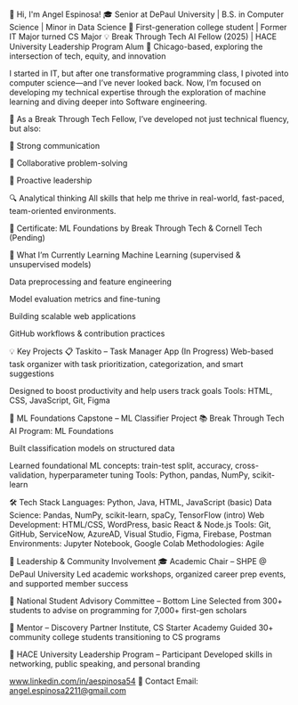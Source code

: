 👋 Hi, I'm Angel Espinosa!
🎓 Senior at DePaul University | B.S. in Computer Science | Minor in Data Science
🧠 First-generation college student | Former IT Major turned CS Major
💡 Break Through Tech AI Fellow (2025) | HACE University Leadership Program Alum
📍 Chicago-based, exploring the intersection of tech, equity, and innovation

I started in IT, but after one transformative programming class, I pivoted into computer science—and I’ve never looked back. Now, I’m focused on developing my technical expertise through the exploration of machine learning and diving deeper into Software engineering.

💪 As a Break Through Tech Fellow, I’ve developed not just technical fluency, but also:

📣 Strong communication

🤝 Collaborative problem-solving

🧭 Proactive leadership

🔍 Analytical thinking
All skills that help me thrive in real-world, fast-paced, team-oriented environments.

📄 Certificate: ML Foundations by Break Through Tech & Cornell Tech (Pending)

🧠 What I’m Currently Learning
Machine Learning (supervised & unsupervised models)

Data preprocessing and feature engineering

Model evaluation metrics and fine-tuning

Building scalable web applications

GitHub workflows & contribution practices

💡 Key Projects
📋 Taskito – Task Manager App (In Progress)
Web-based task organizer with task prioritization, categorization, and smart suggestions

Designed to boost productivity and help users track goals
Tools: HTML, CSS, JavaScript, Git, Figma

🤖 ML Foundations Capstone – ML Classifier Project
📚 Break Through Tech AI Program: ML Foundations

Built classification models on structured data

Learned foundational ML concepts: train-test split, accuracy, cross-validation, hyperparameter tuning
Tools: Python, pandas, NumPy, scikit-learn

🛠 Tech Stack
Languages: Python, Java, HTML, JavaScript (basic)
Data Science: Pandas, NumPy, scikit-learn, spaCy, TensorFlow (intro)
Web Development: HTML/CSS, WordPress, basic React & Node.js
Tools: Git, GitHub, ServiceNow, AzureAD, Visual Studio, Figma, Firebase, Postman
Environments: Jupyter Notebook, Google Colab
Methodologies: Agile

📣 Leadership & Community Involvement
🎓 Academic Chair – SHPE @ DePaul University
Led academic workshops, organized career prep events, and supported member success

💬 National Student Advisory Committee – Bottom Line
Selected from 300+ students to advise on programming for 7,000+ first-gen scholars

👥 Mentor – Discovery Partner Institute, CS Starter Academy
Guided 30+ community college students transitioning to CS programs

🏅 HACE University Leadership Program – Participant
Developed skills in networking, public speaking, and personal branding


www.linkedin.com/in/aespinosa54
📧 Contact Email: angel.espinosa2211@gmail.com
